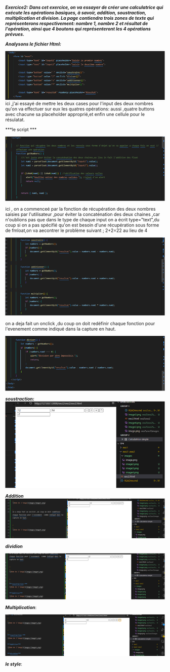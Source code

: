 ***Exercice2:***
***Dans cet exercice, on va essayer de créer une calculatrice qui exécute les opérations basiques, à savoir, addition, soustraction, multiplication et division. La page contiendra trois zones de texte qui représenterons respectivement: nombre 1, nombre 2 et résultat de l'opération, ainsi que 4 boutons qui représenteront les 4 opérations prévues.***


***Analysons le fichier Html:***

![Nom de l'image](images/image.png)
ici ,j'ai essayé de mettre les deux cases pour l'input des deux nombres qu'on va effectuer sur eux les quatres opérations:
aussi ,quatre buttons avec chacune sa placeholder approprié,et enfin une cellule pour le résulatat.





***le script ***



![Nom de l'image](images/image2.png)


ici , on a commenceé par la fonction de récupération des deux nombres saisies par l'utilisateur  ,pour éviter la concaténation des deux chaines ,car n'oublions pas que dans le type de chaque input on a écrit type="text",du coup si on a pas spécifié qu'on est besoin d'une récupération sous forme de fmloat,on va aecontrer le problème suivant ;
2+2=22 au lieu de 4


![Nom de l'image](images/image3.png)


on a deja fait un onclick ,du coup on doit redéfinir chaque fonction pour l'evenement  comme indiqué dans la capture en haut.



![Nom de l'image](images/image4.png)



***soustraction:***
![Nom de l'image](images/image5.png)

***Addition***
![Nom de l'image](images/image6.png)

***dividion***

![Nom de l'image](images/image7.png)

***Multiplication***:

![Nom de l'image](images/image8.png)



***le style***:




























